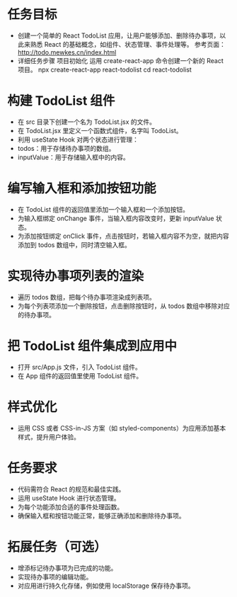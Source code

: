 # 任务目标
- 创建一个简单的 React TodoList 应用，让用户能够添加、删除待办事项，以此来熟悉 React 的基础概念，如组件、状态管理、事件处理等。
参考页面： http://todo.mewkes.cn/index.html
- 详细任务步骤
  项目初始化
  运用 create-react-app 命令创建一个新的 React 项目。
  npx create-react-app react-todolist
  cd react-todolist


# 构建 TodoList 组件
- 在 src 目录下创建一个名为 TodoList.jsx 的文件。
- 在 TodoList.jsx 里定义一个函数式组件，名字叫 TodoList。
- 利用 useState Hook 对两个状态进行管理：
- todos：用于存储待办事项的数组。
- inputValue：用于存储输入框中的内容。

# 编写输入框和添加按钮功能
- 在 TodoList 组件的返回值里添加一个输入框和一个添加按钮。
- 为输入框绑定 onChange 事件，当输入框内容改变时，更新 inputValue 状态。
- 为添加按钮绑定 onClick 事件，点击按钮时，若输入框内容不为空，就把内容添加到 todos 数组中，同时清空输入框。

# 实现待办事项列表的渲染
- 遍历 todos 数组，把每个待办事项渲染成列表项。
- 为每个列表项添加一个删除按钮，点击删除按钮时，从 todos 数组中移除对应的待办事项。

# 把 TodoList 组件集成到应用中
- 打开 src/App.js 文件，引入 TodoList 组件。
- 在 App 组件的返回值里使用 TodoList 组件。

# 样式优化
- 运用 CSS 或者 CSS-in-JS 方案（如 styled-components）为应用添加基本样式，提升用户体验。

# 任务要求
- 代码需符合 React 的规范和最佳实践。
- 运用 useState Hook 进行状态管理。
- 为每个功能添加合适的事件处理函数。
- 确保输入框和按钮功能正常，能够正确添加和删除待办事项。

# 拓展任务（可选）
- 增添标记待办事项为已完成的功能。
- 实现待办事项的编辑功能。
- 对应用进行持久化存储，例如使用 localStorage 保存待办事项。